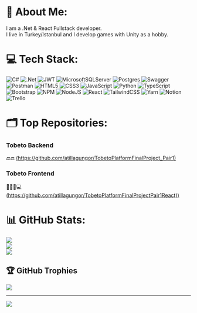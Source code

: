 # 💫 About Me:
I am a .Net & React Fullstack developer. <br>I live in Turkey/Istanbul and I develop games with Unity as a hobby. 


# 💻 Tech Stack:
![C#](https://img.shields.io/badge/c%23-%23239120.svg?style=flat&logo=csharp&logoColor=white) ![.Net](https://img.shields.io/badge/.NET-5C2D91?style=flat&logo=.net&logoColor=white) ![JWT](https://img.shields.io/badge/JWT-black?style=flat&logo=JSON%20web%20tokens) ![MicrosoftSQLServer](https://img.shields.io/badge/Microsoft%20SQL%20Server-CC2927?style=flat&logo=microsoft%20sql%20server&logoColor=white) ![Postgres](https://img.shields.io/badge/postgres-%23316192.svg?style=flat&logo=postgresql&logoColor=white) ![Swagger](https://img.shields.io/badge/-Swagger-%23Clojure?style=flat&logo=swagger&logoColor=white) ![Postman](https://img.shields.io/badge/Postman-FF6C37?style=flat&logo=postman&logoColor=white) ![HTML5](https://img.shields.io/badge/html5-%23E34F26.svg?style=flat&logo=html5&logoColor=white) ![CSS3](https://img.shields.io/badge/css3-%231572B6.svg?style=flat&logo=css3&logoColor=white) ![JavaScript](https://img.shields.io/badge/javascript-%23323330.svg?style=flat&logo=javascript&logoColor=%23F7DF1E) ![Python](https://img.shields.io/badge/python-3670A0?style=flat&logo=python&logoColor=ffdd54) ![TypeScript](https://img.shields.io/badge/typescript-%23007ACC.svg?style=flat&logo=typescript&logoColor=white) ![Bootstrap](https://img.shields.io/badge/bootstrap-%238511FA.svg?style=flat&logo=bootstrap&logoColor=white) ![NPM](https://img.shields.io/badge/NPM-%23CB3837.svg?style=flat&logo=npm&logoColor=white) ![NodeJS](https://img.shields.io/badge/node.js-6DA55F?style=flat&logo=node.js&logoColor=white) ![React](https://img.shields.io/badge/react-%2320232a.svg?style=flat&logo=react&logoColor=%2361DAFB) ![TailwindCSS](https://img.shields.io/badge/tailwindcss-%2338B2AC.svg?style=flat&logo=tailwind-css&logoColor=white) ![Yarn](https://img.shields.io/badge/yarn-%232C8EBB.svg?style=flat&logo=yarn&logoColor=white) ![Notion](https://img.shields.io/badge/Notion-%23000000.svg?style=flat&logo=notion&logoColor=white) ![Trello](https://img.shields.io/badge/Trello-%23026AA7.svg?style=flat&logo=Trello&logoColor=white)

# 🗂️ Top Repositories:
### Tobeto Backend
🔙🔚 [(https://github.com/atillagungor/TobetoPlatformFinalProject_Pair1)](https://github.com/atillagungor/TobetoPlatformFinalProject_Pair1)
### Tobeto Frontend
🧑🏻‍💻💻 [(https://github.com/atillagungor/TobetoPlatformFinalProjectPair1React))](https://github.com/atillagungor/TobetoPlatformFinalProjectPair1React)

# 📊 GitHub Stats:
![](https://github-readme-stats.vercel.app/api?username=atillagungor&theme=dark&hide_border=true&include_all_commits=true&count_private=false)<br/>
![](https://github-readme-streak-stats.herokuapp.com/?user=atillagungor&theme=dark&hide_border=true)<br/>
![](https://github-readme-stats.vercel.app/api/top-langs/?username=atillagungor&theme=dark&hide_border=true&include_all_commits=true&count_private=false&layout=compact)

## 🏆 GitHub Trophies
![](https://github-profile-trophy.vercel.app/?username=atillagungor&theme=juicyfresh&no-frame=true&no-bg=false&margin-w=4)

---
[![](https://visitcount.itsvg.in/api?id=atillagungor&icon=5&color=2)](https://visitcount.itsvg.in)

<!-- Proudly created with GPRM ( https://gprm.itsvg.in ) -->
